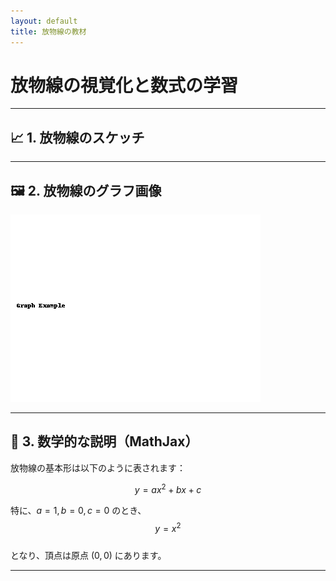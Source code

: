 ```yaml
---
layout: default
title: 放物線の教材
---
```


# 放物線の視覚化と数式の学習

---

## 📈 1. 放物線のスケッチ

<div id="sketch-holder"></div>

---

## 🖼 2. 放物線のグラフ画像

![グラフの例](../assets/img/graph-example.png)

---

## 🧮 3. 数学的な説明（MathJax）

放物線の基本形は以下のように表されます：

$$
y = ax^2 + bx + c
$$

特に、$a = 1, b = 0, c = 0$ のとき、  
$$
y = x^2
$$  
となり、頂点は原点 $(0, 0)$ にあります。

---

<script src="https://cdn.jsdelivr.net/npm/p5@1.9.0/lib/p5.min.js"></script>
<script src="assets/js/parabola-sketch.js"></script>

<!-- MathJax CDN -->
<script>
  MathJax = {
    tex: { inlineMath: [['$', '$'], ['\\(', '\\)']] },
    svg: { fontCache: 'global' }
  };
</script>
<script src="https://cdn.jsdelivr.net/npm/mathjax@3/es5/tex-svg.js"></script>
